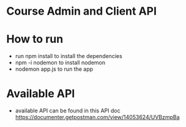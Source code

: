# Course Admin and Client API

# How to run
- run npm install to install the dependencies
- npm -i nodemon to install nodemon
- nodemon app.js to run the app

# Available API

- available API can be found in this API doc https://documenter.getpostman.com/view/14053624/UVBzmpBa


